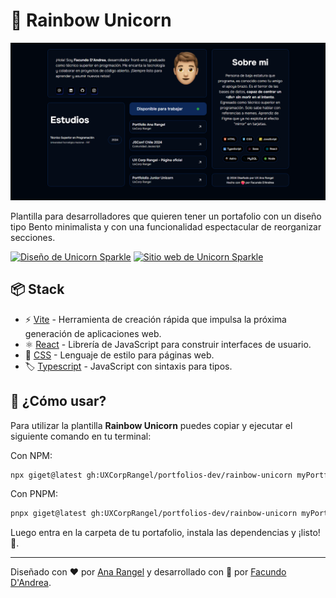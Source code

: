 # 🌈 Rainbow Unicorn

![Rainbow Unicorn](./assets/rainbow-unicorn.png)

Plantilla para desarrolladores que quieren tener un portafolio con un diseño tipo Bento minimalista y con una funcionalidad espectacular de reorganizar secciones.

[![Diseño de Unicorn Sparkle](https://img.shields.io/badge/Figma-F24E1E?style=for-the-badge&logo=figma&logoColor=white)](https://www.figma.com/design/RPSa9nHARMmnTemhrGuTCZ/Portafolio-dev?node-id=44-1034&t=dIZVva7mcSSduV6j-1)
[![Sitio web de Unicorn Sparkle](https://img.shields.io/website?url=https%3A%2F%2Funicorn-sparkle.web.app&style=for-the-badge)](https://unicorn-sparkle.web.app)

## 📦 Stack

- ⚡ [Vite](https://vite.dev) - Herramienta de creación rápida que impulsa la próxima generación de aplicaciones web.
- ⚛️ [React](https://react.dev) - Librería de JavaScript para construir interfaces de usuario.
- 💅 [CSS](https://lenguajecss.com/css/) - Lenguaje de estilo para páginas web.
- 🏷️ [Typescript](https://www.typescriptlang.org) - JavaScript con sintaxis para tipos.

## 🤔 ¿Cómo usar?

Para utilizar la plantilla **Rainbow Unicorn** puedes copiar y ejecutar el siguiente comando en tu terminal:

Con NPM:

```bash
npx giget@latest gh:UXCorpRangel/portfolios-dev/rainbow-unicorn myPortfolio
```

Con PNPM:

```bash
pnpx giget@latest gh:UXCorpRangel/portfolios-dev/rainbow-unicorn myPortfolio
```

Luego entra en la carpeta de tu portafolio, instala las dependencias y ¡listo! 🎉.

---

Diseñado con ❤️ por [Ana Rangel](https://www.linkedin.com/in/ux-ana-rangel) y desarrollado con 💙 por [Facundo D'Andrea](https://facundodandrea.vercel.app).
